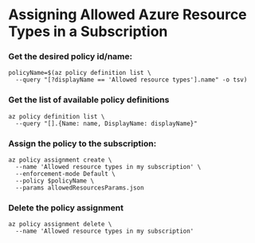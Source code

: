 # Assigning Allowed Azure Resource Types in a Subscription

### Get the desired policy id/name:
```
policyName=$(az policy definition list \
  --query "[?displayName == 'Allowed resource types'].name" -o tsv)
```

### Get the list of available policy definitions
```
az policy definition list \
  --query "[].{Name: name, DisplayName: displayName}"
```

### Assign the policy to the subscription:
```
az policy assignment create \
  --name 'Allowed resource types in my subscription' \ 
  --enforcement-mode Default \
  --policy $policyName \
  --params allowedResourcesParams.json
```

### Delete the policy assignment
```
az policy assignment delete \
  --name 'Allowed resource types in my subscription'
```